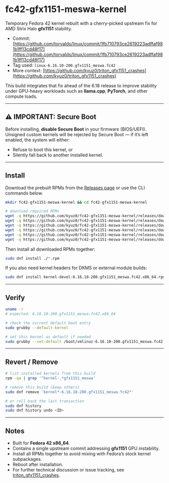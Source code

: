 # fc42-gfx1151-meswa-kernel

Temporary Fedora 42 kernel rebuilt with a cherry-picked upstream fix for AMD Strix Halo **gfx1151** stability.

* Commit: [https://github.com/torvalds/linux/commit/1fb710793ce2619223adffaf981b1ff13cd48f17](https://github.com/torvalds/linux/commit/1fb710793ce2619223adffaf981b1ff13cd48f17)
* Tag used: `linux-6.16.10-200.gfx1151_meswa.fc42`
* More context: [https://github.com/kyuz0/triton_gfx1151_crashes](https://github.com/kyuz0/triton_gfx1151_crashes)

This build integrates that fix ahead of the 6.18 release to improve stability under GPU-heavy workloads such as **llama.cpp**, **PyTorch**, and other compute loads.

---

## ⚠️ IMPORTANT: Secure Boot

Before installing, **disable Secure Boot** in your firmware (BIOS/UEFI).
Unsigned custom kernels will be rejected by Secure Boot — if it’s left enabled, the system will either:

* Refuse to boot this kernel, or
* Silently fall back to another installed kernel.

---

## Install

Download the prebuilt RPMs from the [Releases page](https://github.com/kyuz0/fc42-gfx1151-meswa-kernel/releases/tag/6.16.10-200.gfx1151_meswa.fc42)
or use the CLI commands below.

```bash
mkdir fc42-gfx1151-meswa-kernel && cd fc42-gfx1151-meswa-kernel

# download required RPMs
wget -q https://github.com/kyuz0/fc42-gfx1151-meswa-kernel/releases/download/6.16.10-200.gfx1151_meswa.fc42/kernel-core-6.16.10-200.gfx1151_meswa.fc42.x86_64.rpm
wget -q https://github.com/kyuz0/fc42-gfx1151-meswa-kernel/releases/download/6.16.10-200.gfx1151_meswa.fc42/kernel-modules-6.16.10-200.gfx1151_meswa.fc42.x86_64.rpm
wget -q https://github.com/kyuz0/fc42-gfx1151-meswa-kernel/releases/download/6.16.10-200.gfx1151_meswa.fc42/kernel-modules-core-6.16.10-200.gfx1151_meswa.fc42.x86_64.rpm
wget -q https://github.com/kyuz0/fc42-gfx1151-meswa-kernel/releases/download/6.16.10-200.gfx1151_meswa.fc42/kernel-modules-extra-6.16.10-200.gfx1151_meswa.fc42.x86_64.rpm
wget -q https://github.com/kyuz0/fc42-gfx1151-meswa-kernel/releases/download/6.16.10-200.gfx1151_meswa.fc42/kernel-uki-virt-6.16.10-200.gfx1151_meswa.fc42.x86_64.rpm
wget -q https://github.com/kyuz0/fc42-gfx1151-meswa-kernel/releases/download/6.16.10-200.gfx1151_meswa.fc42/kernel-uki-virt-addons-6.16.10-200.gfx1151_meswa.fc42.x86_64.rpm
```

Then install all downloaded RPMs together:

```bash
sudo dnf install ./*.rpm
```

If you also need kernel headers for DKMS or external module builds:

```bash
sudo dnf install kernel-devel-6.16.10-200.gfx1151_meswa.fc42.x86_64.rpm
```

---

## Verify

```bash
uname -r
# expected: 6.16.10-200.gfx1151_meswa.fc42.x86_64

# check the current default boot entry
sudo grubby --default-kernel

# set this kernel as default if needed
sudo grubby --set-default /boot/vmlinuz-6.16.10-200.gfx1151_meswa.fc42.x86_64
```

---

## Revert / Remove

```bash
# list installed kernels from this build
rpm -qa | grep '^kernel-.*gfx1151_meswa'

# remove this build (keep others)
sudo dnf remove 'kernel*-6.16.10-200.gfx1151_meswa.fc42*'

# or roll back the last transaction
sudo dnf history
sudo dnf history undo <ID>
```

---

## Notes

* Built for **Fedora 42 x86_64**.
* Contains a single upstream commit addressing **gfx1151** GPU instability.
* Install all RPMs together to avoid mixing with Fedora’s stock kernel subpackages.
* Reboot after installation.
* For further technical discussion or issue tracking, see [triton_gfx1151_crashes](https://github.com/kyuz0/triton_gfx1151_crashes).

